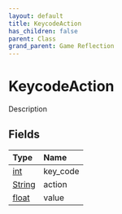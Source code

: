 ```yaml
---
layout: default
title: KeycodeAction
has_children: false
parent: Class
grand_parent: Game Reflection
---
```

# KeycodeAction
Description 

## Fields

| Type | Name |
|:----------|:--------------|
| [int](/riftbreaker-wiki/docs/game-reflection/enums/int/) | key_code |
| [String](/riftbreaker-wiki/docs/game-reflection/components/string/) | action |
| [float](/riftbreaker-wiki/docs/game-reflection/components/float/) | value |

